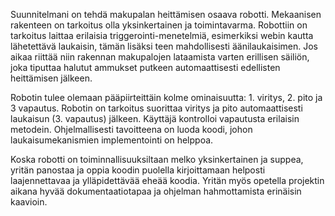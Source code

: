 Suunnitelmani on tehdä makupalan heittämisen osaava robotti. Mekaanisen rakenteen on tarkoitus olla yksinkertainen ja toimintavarma. Robottiin on tarkoitus laittaa erilaisia triggerointi-menetelmiä, esimerkiksi webin kautta lähetettävä laukaisin, tämän lisäksi teen mahdollisesti äänilaukaisimen. Jos aikaa riittää niin rakennan makupalojen lataamista varten erillisen säiliön, joka tiputtaa halutut ammukset putkeen automaattisesti edellisten heittämisen jälkeen.

Robotin tulee olemaan pääpiirteittäin kolme ominaisuutta: 1. viritys, 2. pito ja 3 vapautus. Robotin on tarkoitus suorittaa viritys ja pito automaattisesti laukaisun (3. vapautus) jälkeen. Käyttäjä kontrolloi vapautusta erilaisin metodein. Ohjelmallisesti tavoitteena on luoda koodi, johon laukaisumekanismien implementointi on helppoa. 

Koska robotti on toiminnallisuuksiltaan melko yksinkertainen ja suppea, yritän panostaa ja oppia koodin puolella kirjoittamaan helposti laajennettavaa ja ylläpidettävää eheää koodia. Yritän myös opetella projektin aikana hyvää dokumentaatiotapaa ja ohjelman hahmottamista erinäisin kaavioin.
